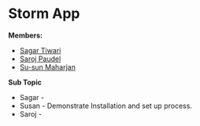 # Storm App
 **Members:**
 * [Sagar Tiwari](https://github.com/005sagar)
 * [Saroj Paudel](https://github.com/spsaroj)
 * [Su-sun Maharjan](https://github.com/susanmaharjan)
 
 **Sub Topic**
 * Sagar - 
 * Susan - Demonstrate Installation and set up process.
 * Saroj -
